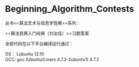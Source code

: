 Beginning_Algorithm_Contests
=========================

丛书<<算法艺术与信息学竞赛>>系列 :

<<算法竞赛入门经典（刘汝佳）>>习题答案

全部代码在以下平台编译运行通过：

OS： Lubuntu 12.10  
GCC: gcc (Ubuntu/Linaro 4.7.2-2ubuntu1) 4.7.2
